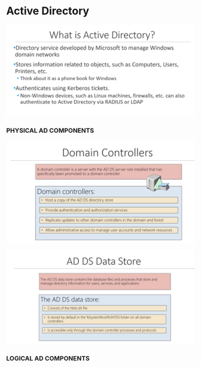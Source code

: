 # Active Directory

![](.gitbook/assets/image%20%285%29.png)

### PHYSICAL AD COMPONENTS

![](.gitbook/assets/image%20%286%29.png)

![](.gitbook/assets/image%20%287%29.png)

### LOGICAL AD COMPONENTS

